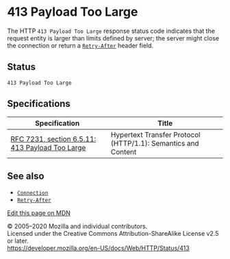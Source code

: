 413 Payload Too Large
=====================

The HTTP `413 Payload Too Large` response status code indicates that the request entity is larger than limits defined by server; the server might close the connection or return a [`Retry-After`](../headers/retry-after) header field.

Status
------

    413 Payload Too Large

Specifications
--------------

<table><thead><tr class="header"><th>Specification</th><th>Title</th></tr></thead><tbody><tr class="odd"><td><a href="https://tools.ietf.org/html/rfc7231#section-6.5.11">RFC 7231, section 6.5.11: 413 Payload Too Large</a></td><td>Hypertext Transfer Protocol (HTTP/1.1): Semantics and Content</td></tr></tbody></table>

See also
--------

-   [`Connection`](../headers/connection)
-   [`Retry-After`](../headers/retry-after)

<a href="https://developer.mozilla.org/en-US/docs/Web/HTTP/Status/413$edit" class="_attribution-link">Edit this page on MDN</a>

© 2005–2020 Mozilla and individual contributors.  
Licensed under the Creative Commons Attribution-ShareAlike License v2.5 or later.  
<a href="https://developer.mozilla.org/en-US/docs/Web/HTTP/Status/413" class="_attribution-link">https://developer.mozilla.org/en-US/docs/Web/HTTP/Status/413</a>
